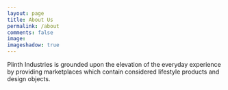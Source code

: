 ```yaml
---
layout: page
title: About Us
permalink: /about
comments: false
image:
imageshadow: true
---
```


Plinth Industries is grounded upon the elevation of the everyday experience by providing marketplaces which contain considered lifestyle products and design objects.
